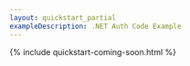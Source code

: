 ```yaml
---
layout: quickstart_partial
exampleDescription: .NET Auth Code Example
---
```


{% include quickstart-coming-soon.html %}